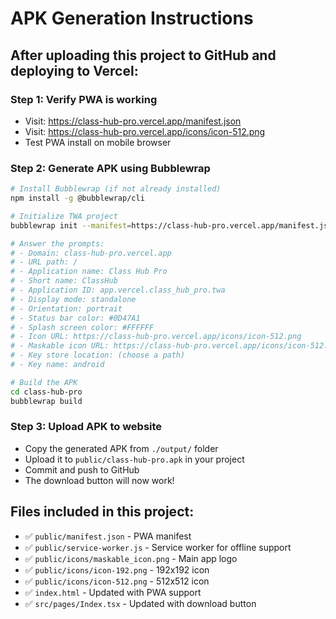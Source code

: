 # APK Generation Instructions

## After uploading this project to GitHub and deploying to Vercel:

### Step 1: Verify PWA is working
- Visit: https://class-hub-pro.vercel.app/manifest.json
- Visit: https://class-hub-pro.vercel.app/icons/icon-512.png
- Test PWA install on mobile browser

### Step 2: Generate APK using Bubblewrap
```bash
# Install Bubblewrap (if not already installed)
npm install -g @bubblewrap/cli

# Initialize TWA project
bubblewrap init --manifest=https://class-hub-pro.vercel.app/manifest.json

# Answer the prompts:
# - Domain: class-hub-pro.vercel.app
# - URL path: /
# - Application name: Class Hub Pro
# - Short name: ClassHub
# - Application ID: app.vercel.class_hub_pro.twa
# - Display mode: standalone
# - Orientation: portrait
# - Status bar color: #0D47A1
# - Splash screen color: #FFFFFF
# - Icon URL: https://class-hub-pro.vercel.app/icons/icon-512.png
# - Maskable icon URL: https://class-hub-pro.vercel.app/icons/icon-512.png
# - Key store location: (choose a path)
# - Key name: android

# Build the APK
cd class-hub-pro
bubblewrap build
```

### Step 3: Upload APK to website
- Copy the generated APK from `./output/` folder
- Upload it to `public/class-hub-pro.apk` in your project
- Commit and push to GitHub
- The download button will now work!

## Files included in this project:
- ✅ `public/manifest.json` - PWA manifest
- ✅ `public/service-worker.js` - Service worker for offline support
- ✅ `public/icons/maskable_icon.png` - Main app logo
- ✅ `public/icons/icon-192.png` - 192x192 icon
- ✅ `public/icons/icon-512.png` - 512x512 icon
- ✅ `index.html` - Updated with PWA support
- ✅ `src/pages/Index.tsx` - Updated with download button
